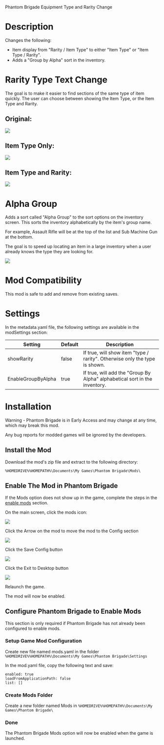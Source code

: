 Phantom Brigade Equipment Type and Rarity Change

# Description
Changes the following:
* Item display from "Rarity / Item Type" to either "Item Type" or "Item Type / Rarity".
* Adds a "Group by Alpha" sort in the inventory.




# Rarity Type Text Change
The goal is to make it easier to find sections of the same type of item quickly.  The user can choose between showing the Item Type, or the Item Type and Rarity.

## Original:
![](Media/Original.png)

## Item Type Only:

![](Media/TypeOnly.png)

## Item Type and Rarity:

![](Media/TypeRarity.png)


# Alpha Group
Adds a sort called "Alpha Group" to the sort options on the inventory screen.  This sorts the inventory alphabetically by the item's group name.

For example, Assault Rifle will be at the top of the list and Sub Machine Gun at the bottom.  

The goal is to speed up locating an item in a large inventory when a user already knows the type they are looking for.

![](Media/AlphaGroupSort.png)

# Mod Compatibility
This mod is safe to add and remove from existing saves.

# Settings
In the metadata.yaml file, the following settings are available in the modSettings section:


|Setting|Default|Description|
|--|--|--|
|showRarity|false|If true, will show item "type / rarity".  Otherwise only the type is shown.|
|EnableGroupByAlpha|true|If true, will add the "Group By Alpha" alphabetical sort in the inventory.|

# Installation

Warning - Phantom Brigade is in Early Access and may change at any time, which may break this mod.

Any bug reports for modded games will be ignored by the developers. 

## Install the Mod

Download the mod's zip file and extract to the following directory:

``%HOMEDRIVE%%HOMEPATH%\Documents\My Games\Phantom Brigade\Mods\``

## Enable The Mod in Phantom Brigade

If the Mods option does not show up in the game, complete the steps in the [enable mods](#configure-phantom-brigade-to-enable-mods) section.

On the main screen, click the mods icon:

![](Media/ModsMenu.png)

Click the Arrow on the mod to move the mod to the Config section

![](Media/EnableMod.png)

Click the Save Config button

![](Media/SaveConfig.png)

Click the Exit to Desktop button

![](Media/ExitToDesktop.png)

Relaunch the game.

The mod will now be enabled.

## Configure Phantom Brigade to Enable Mods

This section is only required if Phantom Brigade has not already been configured to enable mods.

### Setup Game Mod Configuration
Create new file named mods.yaml in the folder ``%HOMEDRIVE%%HOMEPATH%\Documents\My Games\Phantom Brigade\Settings``

In the mod.yaml file, copy the following text and save:

```
enabled: true
loadFromApplicationPath: false
list: []
```
### Create Mods Folder
Create a new folder named Mods in ``%HOMEDRIVE%%HOMEPATH%\Documents\My Games\Phantom Brigade\``

### Done
The Phantom Brigade Mods option will now be enabled when the game is launched.

